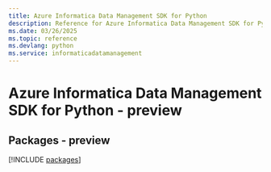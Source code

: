 ```yaml
---
title: Azure Informatica Data Management SDK for Python
description: Reference for Azure Informatica Data Management SDK for Python
ms.date: 03/26/2025
ms.topic: reference
ms.devlang: python
ms.service: informaticadatamanagement
---
```

# Azure Informatica Data Management SDK for Python - preview
## Packages - preview
[!INCLUDE [packages](informatica-data-management-index.md)]